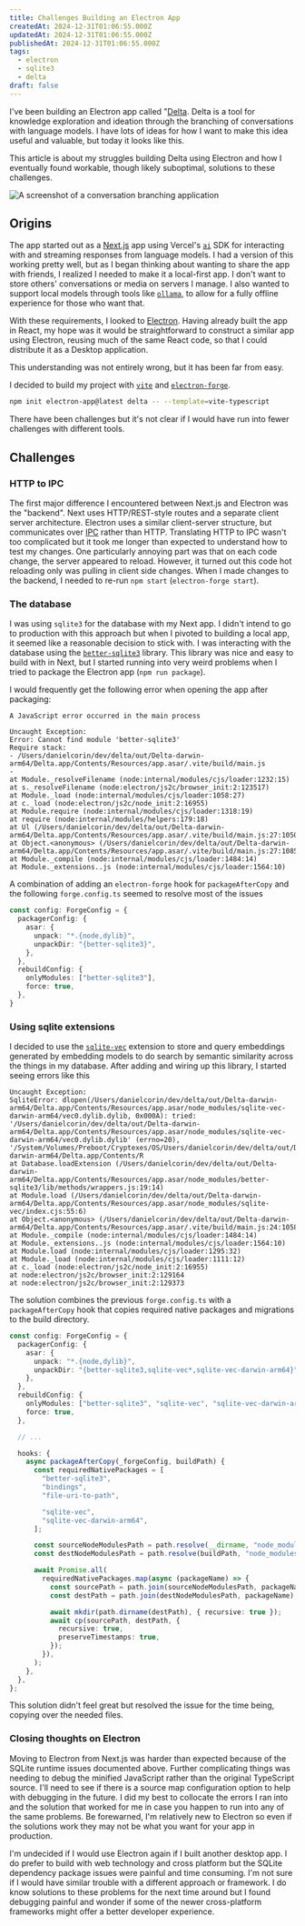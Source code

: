 ```yaml
---
title: Challenges Building an Electron App
createdAt: 2024-12-31T01:06:55.000Z
updatedAt: 2024-12-31T01:06:55.000Z
publishedAt: 2024-12-31T01:06:55.000Z
tags:
  - electron
  - sqlite3
  - delta
draft: false
---
```


I've been building an Electron app called "[Delta](/projects/delta).
Delta is a tool for knowledge exploration and ideation through the branching of conversations with language models.
I have lots of ideas for how I want to make this idea useful and valuable, but today it looks like this.

This article is about my struggles building Delta using Electron and how I eventually found workable, though likely suboptimal, solutions to these challenges.

![A screenshot of a conversation branching application](images/delta.png)

## Origins

The app started out as a [Next.js](https://nextjs.org/) app using Vercel's [`ai`](https://sdk.vercel.ai/docs/introduction) SDK for interacting with and streaming responses from language models.
I had a version of this working pretty well, but as I began thinking about wanting to share the app with friends, I realized I needed to make it a local-first app.
I don't want to store others' conversations or media on servers I manage.
I also wanted to support local models through tools like [`ollama`](https://ollama.com/), to allow for a fully offline experience for those who want that.

With these requirements, I looked to [Electron](https://www.electronjs.org/).
Having already built the app in React, my hope was it would be straightforward to construct a similar app using Electron, reusing much of the same React code, so that I could distribute it as a Desktop application.

This understanding was not entirely wrong, but it has been far from easy.

I decided to build my project with [`vite`](https://vite.dev/) and [`electron-forge`](https://www.electronforge.io/).

```sh
npm init electron-app@latest delta -- --template=vite-typescript
```
There have been challenges but it's not clear if I would have run into fewer challenges with different tools.

## Challenges

### HTTP to IPC

The first major difference I encountered between Next.js and Electron was the "backend".
Next uses HTTP/REST-style routes and a separate client server architecture.
Electron uses a similar client-server structure, but communicates over [IPC](https://www.electronjs.org/docs/latest/tutorial/ipc) rather than HTTP.
Translating HTTP to IPC wasn't too complicated but it took me longer than expected to understand how to test my changes.
One particularly annoying part was that on each code change, the server appeared to reload.
However, it turned out this code hot reloading only was pulling in client side changes.
When I made changes to the backend, I needed to re-run `npm start` (`electron-forge start`).

### The database

I was using `sqlite3` for the database with my Next app.
I didn't intend to go to production with this approach but when I pivoted to building a local app, it seemed like a reasonable decision to stick with.
I was interacting with the database using the [`better-sqlite3`](https://github.com/WiseLibs/better-sqlite3) library.
This library was nice and easy to build with in Next, but I started running into very weird problems when I tried to package the Electron app (`npm run package`).

I would frequently get the following error when opening the app after packaging:

```
A JavaScript error occurred in the main process

Uncaught Exception:
Error: Cannot find module 'better-sqlite3'
Require stack:
- /Users/danielcorin/dev/delta/out/Delta-darwin-arm64/Delta.app/Contents/Resources/app.asar/.vite/build/main.js
-
at Module._resolveFilename (node:internal/modules/cjs/loader:1232:15)
at s._resolveFilename (node:electron/js2c/browser_init:2:123517)
at Module._load (node:internal/modules/cjs/loader:1058:27)
at c._load (node:electron/js2c/node_init:2:16955)
at Module.require (node:internal/modules/cjs/loader:1318:19)
at require (node:internal/modules/helpers:179:18)
at Ul (/Users/danielcorin/dev/delta/out/Delta-darwin-arm64/Delta.app/Contents/Resources/app.asar/.vite/build/main.js:27:10501)
at Object.<anonymous> (/Users/danielcorin/dev/delta/out/Delta-darwin-arm64/Delta.app/Contents/Resources/app.asar/.vite/build/main.js:27:10856)
at Module._compile (node:internal/modules/cjs/loader:1484:14)
at Module._extensions..js (node:internal/modules/cjs/loader:1564:10)
```


A combination of adding an `electron-forge` hook for `packageAfterCopy` and the following `forge.config.ts` seemed to resolve most of the issues

```ts
const config: ForgeConfig = {
  packagerConfig: {
    asar: {
      unpack: "*.{node,dylib}",
      unpackDir: "{better-sqlite3}",
    },
  },
  rebuildConfig: {
    onlyModules: ["better-sqlite3"],
    force: true,
  },
}
```

### Using sqlite extensions

I decided to use the [`sqlite-vec`](https://github.com/asg017/sqlite-vec) extension to store and query embeddings generated by embedding models to do search by semantic similarity across the things in my database.
After adding and wiring up this library, I started seeing errors like this

```
Uncaught Exception:
SqliteError: dlopen(/Users/danielcorin/dev/delta/out/Delta-darwin-arm64/Delta.app/Contents/Resources/app.asar/node_modules/sqlite-vec-darwin-arm64/vec0.dylib.dylib, 0x000A): tried: '/Users/danielcorin/dev/delta/out/Delta-darwin-arm64/Delta.app/Contents/Resources/app.asar/node_modules/sqlite-vec-darwin-arm64/vec0.dylib.dylib' (errno=20), '/System/Volumes/Preboot/Cryptexes/OS/Users/danielcorin/dev/delta/out/Delta-darwin-arm64/Delta.app/Contents/R
at Database.loadExtension (/Users/danielcorin/dev/delta/out/Delta-darwin-arm64/Delta.app/Contents/Resources/app.asar/node_modules/better-sqlite3/lib/methods/wrappers.js:19:14)
at Module.load (/Users/danielcorin/dev/delta/out/Delta-darwin-arm64/Delta.app/Contents/Resources/app.asar/node_modules/sqlite-vec/index.cjs:55:6)
at Object.<anonymous> (/Users/danielcorin/dev/delta/out/Delta-darwin-arm64/Delta.app/Contents/Resources/app.asar/.vite/build/main.js:24:10581)
at Module._compile (node:internal/modules/cjs/loader:1484:14)
at Module._extensions..js (node:internal/modules/cjs/loader:1564:10)
at Module.load (node:internal/modules/cjs/loader:1295:32)
at Module._load (node:internal/modules/cjs/loader:1111:12)
at c._load (node:electron/js2c/node_init:2:16955)
at node:electron/js2c/browser_init:2:129164
at node:electron/js2c/browser_init:2:129373
```

The solution combines the previous `forge.config.ts` with a `packageAfterCopy` hook that copies required native packages and migrations to the build directory.

```ts
const config: ForgeConfig = {
  packagerConfig: {
    asar: {
      unpack: "*.{node,dylib}",
      unpackDir: "{better-sqlite3,sqlite-vec*,sqlite-vec-darwin-arm64}",
    },
  },
  rebuildConfig: {
    onlyModules: ["better-sqlite3", "sqlite-vec", "sqlite-vec-darwin-arm64"],
    force: true,
  },

  // ...

  hooks: {
    async packageAfterCopy(_forgeConfig, buildPath) {
      const requiredNativePackages = [
        "better-sqlite3",
        "bindings",
        "file-uri-to-path",

        "sqlite-vec",
        "sqlite-vec-darwin-arm64",
      ];

      const sourceNodeModulesPath = path.resolve(__dirname, "node_modules");
      const destNodeModulesPath = path.resolve(buildPath, "node_modules");

      await Promise.all(
        requiredNativePackages.map(async (packageName) => {
          const sourcePath = path.join(sourceNodeModulesPath, packageName);
          const destPath = path.join(destNodeModulesPath, packageName);

          await mkdir(path.dirname(destPath), { recursive: true });
          await cp(sourcePath, destPath, {
            recursive: true,
            preserveTimestamps: true,
          });
        }),
      );
    },
  },
};
```

This solution didn't feel great but resolved the issue for the time being, copying over the needed files.

### Closing thoughts on Electron

Moving to Electron from Next.js was harder than expected because of the SQLite runtime issues documented above.
Further complicating things was needing to debug the minified JavaScript rather than the original TypeScript source.
I'll need to see if there is a source map configuration option to help with debugging in the future.
I did my best to collocate the errors I ran into and the solution that worked for me in case you happen to run into any of the same problems.
Be forewarned, I'm relatively new to Electron so even if the solutions work they may not be what you want for your app in production.

I'm undecided if I would use Electron again if I built another desktop app.
I do prefer to build with web technology and cross platform but the SQLite dependency package issues were painful and time consuming.
I'm not sure if I would have similar trouble with a different approach or framework.
I do know solutions to these problems for the next time around but I found debugging painful and wonder if some of the newer cross-platform frameworks might offer a better developer experience.
